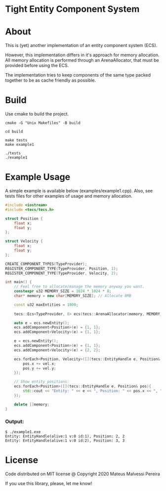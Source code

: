 # Tight Entity Component System

# About
This is (yet) another implementation of an entity component system (ECS).

However, this implementation differs in it's approach for memory allocation.
All memory allocation is performed through an ArenaAllocator, that must be provided
before using the ECS.

The implementation tries to keep components of the same type packed together
to be as cache friendly as possible.

# Build

Use cmake to build the project.

```
cmake -G "Unix Makefiles" -B build

cd build

make tests
make example1

./tests
./example1
```

# Example Usage

A simple example is available below (examples/example1.cpp).
Also, see tests files for other examples of usage and memory allocation.

```c++
#include <iostream>
#include <tecs/tecs.h>

struct Position {
    float x;
    float y;
};

struct Velocity {
    float x;
    float y;
};

CREATE_COMPONENT_TYPES(TypeProvider);
REGISTER_COMPONENT_TYPE(TypeProvider, Position, 1);
REGISTER_COMPONENT_TYPE(TypeProvider, Velocity, 2);

int main() {
    // Feel free to allocate/manage the memory anyway you want. 
    constexpr u32 MEMORY_SIZE = 1024 * 1024 * 8;
    char* memory = new char[MEMORY_SIZE]; // Allocate 8MB

    const u32 maxEntities = 1000;
    
    tecs::Ecs<TypeProvider, 8> ecs(tecs::ArenaAllocator(memory, MEMORY_SIZE), maxEntities);

    auto e = ecs.newEntity();
    ecs.addComponent<Position>(e) = {1, 1};
    ecs.addComponent<Velocity>(e) = {1, 1};

    e = ecs.newEntity();
    ecs.addComponent<Position>(e) = {1, 1};
    ecs.addComponent<Velocity>(e) = {2, 2};

    ecs.forEach<Position, Velocity>([](tecs::EntityHandle e, Position& pos, Velocity& vel){
        pos.x += vel.x;
        pos.y += vel.y;
    });

    // Show entity positions:
    ecs.forEach<Position>([](tecs::EntityHandle e, Position& pos){
        std::cout << "Entity: " << e << ", Position: " << pos.x << ", " << pos.y << std::endl;
    });

    delete []memory;
}

```
### Output:
```
$ ./example1.exe
Entity: EntityHandle(alive:1 v:0 id:1), Position: 2, 2
Entity: EntityHandle(alive:1 v:0 id:2), Position: 3, 3
```

# License

Code distributed on MIT license @ Copyright 2020 Mateus Malvessi Pereira

If you use this library, please, let me know!

